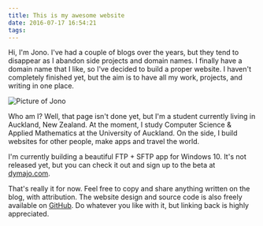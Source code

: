 ```yaml
---
title: This is my awesome website
date: 2016-07-17 16:54:21
tags:
---
```

Hi, I'm Jono. I've had a couple of blogs over the years, but they tend to disappear as I abandon side projects and domain names. I finally have a domain name that I like, so I've decided to build a proper website. I haven't completely finished yet, but the aim is to have all my work, projects, and writing in one place.

![Picture of Jono](/images/hi.jpg)

Who am I? Well, that page isn't done yet, but I'm a student currently living in Auckland, New Zealand. At the moment, I study Computer Science & Applied Mathematics at the University of Auckland. On the side, I build websites for other people, make apps and travel the world.

I'm currently building a beautiful FTP + SFTP app for Windows 10. It's not released yet, but you can check it out and sign up to the beta at [dymajo.com](https://dymajo.com).

That's really it for now. Feel free to copy and share anything written on the blog, with attribution. The website design and source code is also freely available on [GitHub](https://github.com). Do whatever you like with it, but linking back is highly appreciated.
